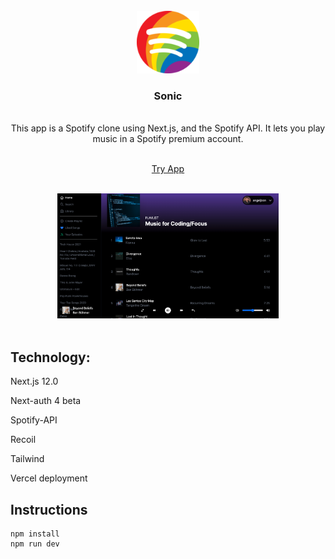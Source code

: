 <!-- PROJECT LOGO -->
<br />

<div align='center'>
<img src='https://raw.githubusercontent.com/adnjoo/Sonic/main/public/spotify_pride128.png' height='100'>
<br />

<h3>Sonic</h3>
<br />
<div>This app is a Spotify clone using Next.js, and the Spotify API. It lets you play music in a Spotify premium account. </div>
<br />
<p>
<a href=''>
Try App
</a>
<br/>
<br/>
</p>
<img src='./scrn.png' height='200'>
</div>
<br/>


## Technology:


Next.js 12.0

Next-auth 4 beta

Spotify-API

Recoil

Tailwind

Vercel deployment


## Instructions


```
npm install
npm run dev
```
